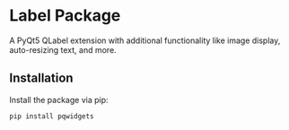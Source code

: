 # Label Package

A PyQt5 QLabel extension with additional functionality like image display, auto-resizing text, and more.

## Installation

Install the package via pip:

```bash
pip install pqwidgets